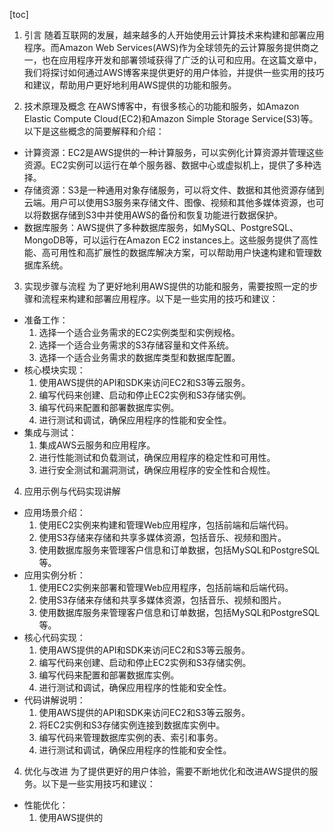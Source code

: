 
[toc]                    
                
                
1. 引言
随着互联网的发展，越来越多的人开始使用云计算技术来构建和部署应用程序。而Amazon Web Services(AWS)作为全球领先的云计算服务提供商之一，也在应用程序开发和部署领域获得了广泛的认可和应用。在这篇文章中，我们将探讨如何通过AWS博客来提供更好的用户体验，并提供一些实用的技巧和建议，帮助用户更好地利用AWS提供的功能和服务。

2. 技术原理及概念
在AWS博客中，有很多核心的功能和服务，如Amazon Elastic Compute Cloud(EC2)和Amazon Simple Storage Service(S3)等。以下是这些概念的简要解释和介绍：
* 计算资源：EC2是AWS提供的一种计算服务，可以实例化计算资源并管理这些资源。EC2实例可以运行在单个服务器、数据中心或虚拟机上，提供了多种选择。
* 存储资源：S3是一种通用对象存储服务，可以将文件、数据和其他资源存储到云端。用户可以使用S3服务来存储文件、图像、视频和其他多媒体资源，也可以将数据存储到S3中并使用AWS的备份和恢复功能进行数据保护。
* 数据库服务：AWS提供了多种数据库服务，如MySQL、PostgreSQL、MongoDB等，可以运行在Amazon EC2 instances上。这些服务提供了高性能、高可用性和高扩展性的数据库解决方案，可以帮助用户快速构建和管理数据库系统。
3. 实现步骤与流程
为了更好地利用AWS提供的功能和服务，需要按照一定的步骤和流程来构建和部署应用程序。以下是一些实用的技巧和建议：
* 准备工作：
	1. 选择一个适合业务需求的EC2实例类型和实例规格。
	2. 选择一个适合业务需求的S3存储容量和文件系统。
	3. 选择一个适合业务需求的数据库类型和数据库配置。
* 核心模块实现：
	1. 使用AWS提供的API和SDK来访问EC2和S3等云服务。
	2. 编写代码来创建、启动和停止EC2实例和S3存储实例。
	3. 编写代码来配置和部署数据库实例。
	4. 进行测试和调试，确保应用程序的性能和安全性。
* 集成与测试：
	1. 集成AWS云服务和应用程序。
	2. 进行性能测试和负载测试，确保应用程序的稳定性和可用性。
	3. 进行安全测试和漏洞测试，确保应用程序的安全性和合规性。
4. 应用示例与代码实现讲解
* 应用场景介绍：
	1. 使用EC2实例来构建和管理Web应用程序，包括前端和后端代码。
	2. 使用S3存储来存储和共享多媒体资源，包括音乐、视频和图片。
	3. 使用数据库服务来管理客户信息和订单数据，包括MySQL和PostgreSQL等。
* 应用实例分析：
	1. 使用EC2实例来部署和管理Web应用程序，包括前端和后端代码。
	2. 使用S3存储来存储和共享多媒体资源，包括音乐、视频和图片。
	3. 使用数据库服务来管理客户信息和订单数据，包括MySQL和PostgreSQL等。
* 核心代码实现：
	1. 使用AWS提供的API和SDK来访问EC2和S3等云服务。
	2. 编写代码来创建、启动和停止EC2实例和S3存储实例。
	3. 编写代码来配置和部署数据库实例。
	4. 进行测试和调试，确保应用程序的性能和安全性。
* 代码讲解说明：
	1. 使用AWS提供的API和SDK来访问EC2和S3等云服务。
	2. 将EC2实例和S3存储实例连接到数据库实例中。
	3. 编写代码来管理数据库实例的表、索引和事务。
	4. 进行测试和调试，确保应用程序的性能和安全性。

4. 优化与改进
为了提供更好的用户体验，需要不断地优化和改进AWS提供的服务。以下是一些实用技巧和建议：

* 性能优化：
	1. 使用AWS提供的

